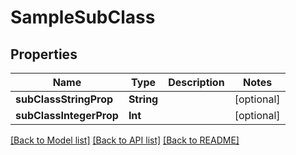 # SampleSubClass

## Properties
Name | Type | Description | Notes
------------ | ------------- | ------------- | -------------
**subClassStringProp** | **String** |  | [optional] 
**subClassIntegerProp** | **Int** |  | [optional] 

[[Back to Model list]](../README.md#documentation-for-models) [[Back to API list]](../README.md#documentation-for-api-endpoints) [[Back to README]](../README.md)


